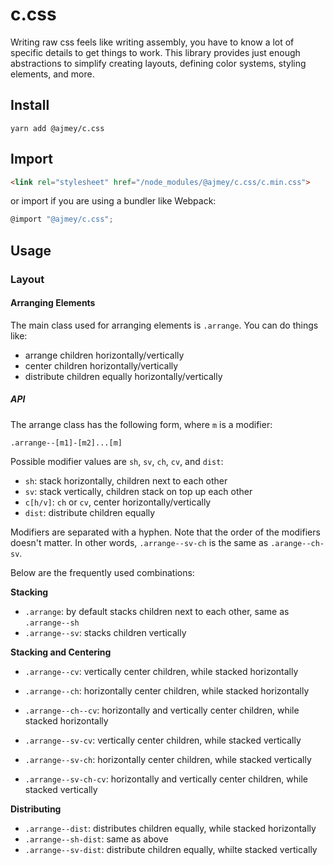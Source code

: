 # c.css

Writing raw css feels like writing assembly, you have to know a lot of
specific details to get things to work. This library provides
just enough abstractions to simplify creating layouts, defining color systems,
styling elements, and more.

## Install

`yarn add @ajmey/c.css`

## Import

```html
<link rel="stylesheet" href="/node_modules/@ajmey/c.css/c.min.css">
```

or import if you are using a bundler like Webpack:

```js
@import "@ajmey/c.css";
```

## Usage

### Layout

#### Arranging Elements

The main class used for arranging elements is `.arrange`. You can do things like:

- arrange children horizontally/vertically
- center children horizontally/vertically
- distribute children equally horizontally/vertically

##### API

The arrange class has the following form, where `m` is a modifier:

`.arrange--[m1]-[m2]...[m]`

Possible modifier values are `sh`, `sv`, `ch`, `cv`, and `dist`:

- `sh`: stack horizontally, children next to each other
- `sv`: stack vertically, children stack on top up each other
- `c[h/v]`: `ch` or `cv`, center horizontally/vertically
- `dist`: distribute children equally

Modifiers are separated with a hyphen. Note that the order of the modifiers
doesn't matter. In other words, `.arrange--sv-ch` is the same as `.arange--ch-sv`.

Below are the frequently used combinations:

**Stacking**

- `.arrange`: by default stacks children next to each other, same as `.arrange--sh`
- `.arrange--sv`: stacks children vertically

**Stacking and Centering**

- `.arrange--cv`: vertically center children, while stacked horizontally
- `.arrange--ch`: horizontally center children, while stacked horizontally
- `.arrange--ch--cv`: horizontally and vertically center children, while stacked horizontally

- `.arrange--sv-cv`: vertically center children, while stacked vertically
- `.arrange--sv-ch`: horizontally center children, while stacked vertically
- `.arrange--sv-ch-cv`: horizontally and vertically center children, while stacked vertically

**Distributing**

- `.arrange--dist`: distributes children equally, while stacked horizontally
- `.arrange--sh-dist`: same as above
- `.arrange--sv-dist`: distribute children equally, whilte stacked vertically
